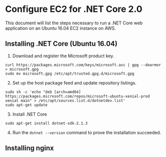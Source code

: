 Configure EC2 for .NET Core 2.0
================================
This document will list the steps necessary to run a .NET Core web application on an Ubuntu 16.04 EC2 instance on AWS.

Installing .NET Core (Ubuntu 16.04)
------------------------------------

1. Download and register the Microsoft product key.
```
curl https://packages.microsoft.com/keys/microsoft.asc | gpg --dearmor > microsoft.gpg
sudo mv microsoft.gpg /etc/apt/trusted.gpg.d/microsoft.gpg
```

2. Set up the host package feed and update repository listings.
```
sudo sh -c 'echo "deb [arch=amd64] https://packages.microsoft.com/repos/microsoft-ubuntu-xenial-prod xenial main" > /etc/apt/sources.list.d/dotnetdev.list'
sudo apt-get update
```

3. Install .NET Core
```
sudo apt-get install dotnet-sdk-2.1.3
```

4. Run the `dotnet --version` command to prove the installation succeeded.

Installing nginx
----------------
